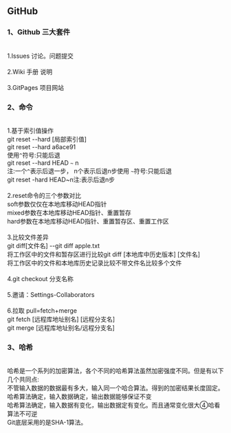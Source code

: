 ## GitHub
### 1、Github 三大套件 
<br>1.Issues 讨论。问题提交 
<br><br>2.Wiki 手册 说明
<br><br>3.GitPages 项目网站
### 2、命令
<br>1.基于索引值操作
<br>git reset --hard [局部索引值]
<br>git reset --hard a6ace91
<br>使用`^`符号:只能后退
<br>git reset --hard HEAD `~` n
<br>注:一个`^`表示后退一步， n个表示后退n步使用 `~`符号:只能后退
<br>git reset -hard HEAD~n注:表示后退n步
<br><br>2.reset命令的三个参数对比
<br>soft参数仅仅在本地库移动HEAD指针
<br>mixed参数在本地库移动HEAD指针、重置暂存
<br>hard参数在本地库移动HEAD指针、重置暂存区、重置工作区
<br><br>3.比较文件差异
<br>git diff[文件名] --git diff apple.txt
<br>将工作区中的文件和暂存区进行比较git diff [本地库中历史版本] [文件名]
<br>将工作区中的文件和本地库历史记录比较不带文件名比较多个文件
<br><br>4.git checkout 分支名称
<br><br>5.邀请：Settings-Collaborators
<br><br>6.拉取 pull=fetch+merge
<br>git fetch [远程库地址别名] [远程分支名]
<br>git merge [远程库地址别名/远程分支名]
### 3、哈希
<br>哈希是一个系列的加密算法，各个不同的哈希算法虽然加密强度不同。但是有以下几个共同点:
<br>不管输入数据的数据最有多大，输入同一个哈合算法。得到的加密结果长度固定。
<br>哈希算法确定，输入数据确定，输出数据能够保证不变
<br>哈希算法确定，输入数据有变化，输出数据定有变化。而且通常变化很大④哈看算法不可逆
<br>Git底层采用的是SHA-1算法。





        
      

      
